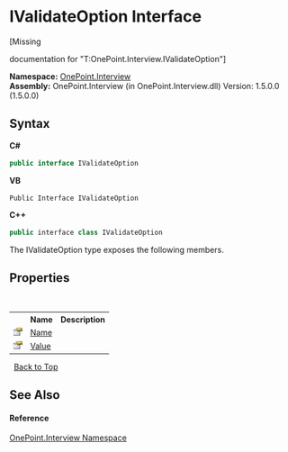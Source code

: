 # IValidateOption Interface
 

\[Missing <summary> documentation for "T:OnePoint.Interview.IValidateOption"\]

**Namespace:**&nbsp;<a href="N_OnePoint_Interview">OnePoint.Interview</a><br />**Assembly:**&nbsp;OnePoint.Interview (in OnePoint.Interview.dll) Version: 1.5.0.0 (1.5.0.0)

## Syntax

**C#**<br />
``` C#
public interface IValidateOption
```

**VB**<br />
``` VB
Public Interface IValidateOption
```

**C++**<br />
``` C++
public interface class IValidateOption
```

The IValidateOption type exposes the following members.


## Properties
&nbsp;<table><tr><th></th><th>Name</th><th>Description</th></tr><tr><td>![Public property](media/pubproperty.gif "Public property")</td><td><a href="P_OnePoint_Interview_IValidateOption_Name">Name</a></td><td /></tr><tr><td>![Public property](media/pubproperty.gif "Public property")</td><td><a href="P_OnePoint_Interview_IValidateOption_Value">Value</a></td><td /></tr></table>&nbsp;
<a href="#ivalidateoption-interface">Back to Top</a>

## See Also


#### Reference
<a href="N_OnePoint_Interview">OnePoint.Interview Namespace</a><br />